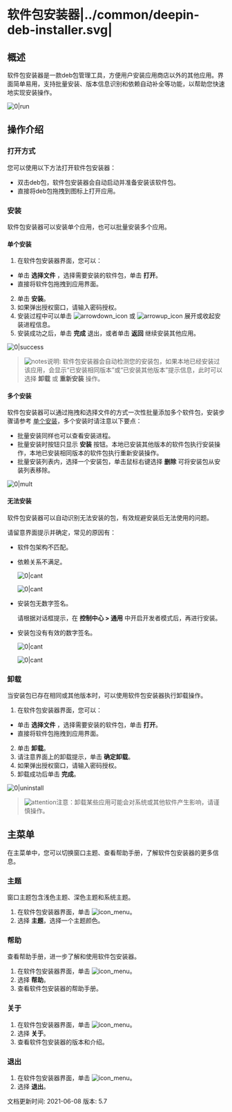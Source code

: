 # 软件包安装器|../common/deepin-deb-installer.svg|

## 概述

软件包安装器是一款deb包管理工具，方便用户安装应用商店以外的其他应用。界面简单易用，支持批量安装、版本信息识别和依赖自动补全等功能，以帮助您快速地实现安装操作。

![0|run](jpg/run.png)


## 操作介绍


### 打开方式

您可以使用以下方法打开软件包安装器：

- 双击deb包，软件包安装器会自动启动并准备安装该软件包。
- 直接将deb包拖拽到图标上打开应用。

### 安装

软件包安装器可以安装单个应用，也可以批量安装多个应用。

#### 单个安装

1.  在软件包安装器界面，您可以：
   - 单击 **选择文件** ，选择需要安装的软件包，单击 **打开**。
   - 直接将软件包拖拽到应用界面。
2.  单击 **安装**。
3.  如果弹出授权窗口，请输入密码授权。
4.  安装过程中可以单击 ![arrowdown_icon](icon/down.svg) 或 ![arrowup_icon](icon/up.svg) 展开或收起安装进程信息。
5.  安装成功之后，单击 **完成** 退出，或者单击 **返回** 继续安装其他应用。

![0|success](jpg/success.png)
&nbsp;&nbsp;&nbsp;&nbsp;&nbsp;&nbsp;&nbsp;&nbsp;&nbsp;&nbsp;&nbsp;&nbsp;&nbsp;

>![notes](icon/notes.svg)说明: 软件包安装器会自动检测您的安装包，如果本地已经安装过该应用，会显示“已安装相同版本”或“已安装其他版本”提示信息，此时可以选择 **卸载** 或 **重新安装** 操作。




#### 多个安装

软件包安装器可以通过拖拽和选择文件的方式一次性批量添加多个软件包，安装步骤请参考 [单个安装](单个安装)，多个安装时请注意以下要点：

- 批量安装同样也可以查看安装进程。
- 批量安装时按钮只显示 **安装** 按钮。本地已安装其他版本的软件包执行安装操作，本地已安装相同版本的软件包执行重新安装操作。
- 批量安装列表内，选择一个安装包，单击鼠标右键选择 **删除** 可将安装包从安装列表移除。


![0|mult](jpg/multi.png)


#### 无法安装

软件包安装器可以自动识别无法安装的包，有效规避安装后无法使用的问题。

请留意界面提示并确定，常见的原因有：

- 软件包架构不匹配。
- 依赖关系不满足。

   ![0|cant](jpg/cant1.png)

   ![0|cant](jpg/cant2.png)

- 安装包无数字签名。
  
   请根据对话框提示，在 **控制中心 > 通用** 中开启开发者模式后，再进行安装。

- 安装包没有有效的数字签名。
  
   ![0|cant](jpg/cant3.png)
   
   ![0|cant](jpg/cant4.png)

### 卸载

当安装包已存在相同或其他版本时，可以使用软件包安装器执行卸载操作。

1.  在软件包安装器界面，您可以：
   - 单击 **选择文件** ，选择需要安装的软件包，单击 **打开**。
   - 直接将软件包拖拽到应用界面。
2. 单击 **卸载**。
3. 请注意界面上的卸载提示，单击 **确定卸载**。
4.  如果弹出授权窗口，请输入密码授权。
5.  卸载成功后单击 **完成**。

![0|uninstall](jpg/uninstall.png)
&nbsp;&nbsp;&nbsp;&nbsp;&nbsp;&nbsp;&nbsp;&nbsp;&nbsp;&nbsp;&nbsp;&nbsp;&nbsp;

> ![attention](icon/attention.svg)注意：卸载某些应用可能会对系统或其他软件产生影响，请谨慎操作。



## 主菜单

在主菜单中，您可以切换窗口主题、查看帮助手册，了解软件包安装器的更多信息。

### 主题

窗口主题包含浅色主题、深色主题和系统主题。

1. 在软件包安装器界面，单击 ![icon_menu](icon/icon_menu.svg)。
2. 选择 **主题**，选择一个主题颜色。

### 帮助

查看帮助手册，进一步了解和使用软件包安装器。

1. 在软件包安装器界面，单击 ![icon_menu](icon/icon_menu.svg)。
2. 选择 **帮助**。
3. 查看软件包安装器的帮助手册。


### 关于

1. 在软件包安装器界面，单击 ![icon_menu](icon/icon_menu.svg)。
2. 选择 **关于**。
3. 查看软件包安装器的版本和介绍。


### 退出

1. 在软件包安装器界面，单击 ![icon_menu](icon/icon_menu.svg)。
2. 选择 **退出**。


<div class="version-info"><span>文档更新时间: 2021-06-08</span><span> 版本: 5.7</span></div>